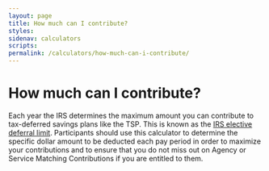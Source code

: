 ```yaml
---
layout: page
title: How much can I contribute?
styles:
sidenav: calculators
scripts:
permalink: /calculators/how-much-can-i-contribute/
---
```


# How much can I contribute?

Each year the IRS determines the maximum amount you can contribute to tax-deferred savings plans like the TSP. This is known as the [IRS elective deferral limit](javascript:void(0)). Participants should use this calculator to determine the specific dollar amount to be deducted each pay period in order to maximize your contributions and to ensure that you do not miss out on Agency or Service Matching Contributions if you are entitled to them.
